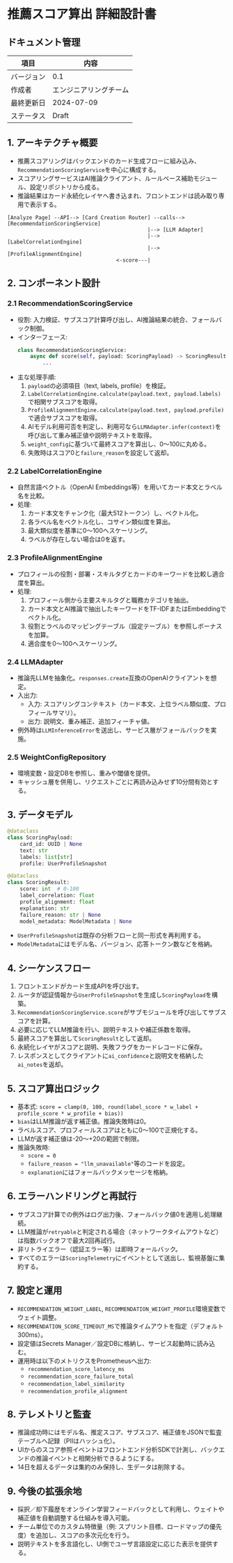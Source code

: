 # 推薦スコア算出 詳細設計書

## ドキュメント管理
| 項目 | 内容 |
| --- | --- |
| バージョン | 0.1 |
| 作成者 | エンジニアリングチーム |
| 最終更新日 | 2024-07-09 |
| ステータス | Draft |

## 1. アーキテクチャ概要
- 推薦スコアリングはバックエンドのカード生成フローに組み込み、`RecommendationScoringService`を中心に構成する。
- スコアリングサービスはAI推論クライアント、ルールベース補助モジュール、設定リポジトリから成る。
- 推論結果はカード永続化レイヤへ書き込まれ、フロントエンドは読み取り専用で表示する。

```
[Analyze Page] --API--> [Card Creation Router] --calls--> [RecommendationScoringService]
                                             |--> [LLM Adapter]
                                             |--> [LabelCorrelationEngine]
                                             |--> [ProfileAlignmentEngine]
                                   <-score---|
```

## 2. コンポーネント設計
### 2.1 RecommendationScoringService
- 役割: 入力検証、サブスコア計算呼び出し、AI推論結果の統合、フォールバック制御。
- インターフェース:
  ```python
  class RecommendationScoringService:
      async def score(self, payload: ScoringPayload) -> ScoringResult:
          ...
  ```
- 主な処理手順:
  1. `payload`の必須項目（text, labels, profile）を検証。
  2. `LabelCorrelationEngine.calculate(payload.text, payload.labels)`で相関サブスコアを取得。
  3. `ProfileAlignmentEngine.calculate(payload.text, payload.profile)`で適合サブスコアを取得。
  4. AIモデル利用可否を判定し、利用可なら`LLMAdapter.infer(context)`を呼び出して重み補正値や説明テキストを取得。
  5. `weight_config`に基づいて最終スコアを算出し、0〜100に丸める。
  6. 失敗時はスコア0と`failure_reason`を設定して返却。

### 2.2 LabelCorrelationEngine
- 自然言語ベクトル（OpenAI Embeddings等）を用いてカード本文とラベル名を比較。
- 処理:
  1. カード本文をチャンク化（最大512トークン）し、ベクトル化。
  2. 各ラベル名をベクトル化し、コサイン類似度を算出。
  3. 最大類似度を基準に0〜100へスケーリング。
  4. ラベルが存在しない場合は0を返す。

### 2.3 ProfileAlignmentEngine
- プロフィールの役割・部署・スキルタグとカードのキーワードを比較し適合度を算出。
- 処理:
  1. プロフィール側から主要スキルタグと職務カテゴリを抽出。
  2. カード本文とAI推論で抽出したキーワードをTF-IDFまたはEmbeddingでベクトル化。
  3. 役割とラベルのマッピングテーブル（設定テーブル）を参照しボーナスを加算。
  4. 適合度を0〜100へスケーリング。

### 2.4 LLMAdapter
- 推論先LLMを抽象化。`responses.create`互換のOpenAIクライアントを想定。
- 入出力:
  - 入力: スコアリングコンテキスト（カード本文、上位ラベル類似度、プロフィールサマリ）。
  - 出力: 説明文、重み補正、追加フィーチャ値。
- 例外時は`LLMInferenceError`を送出し、サービス層がフォールバックを実施。

### 2.5 WeightConfigRepository
- 環境変数・設定DBを参照し、重みや閾値を提供。
- キャッシュ層を併用し、リクエストごとに再読み込みせず10分間有効とする。

## 3. データモデル
```python
@dataclass
class ScoringPayload:
    card_id: UUID | None
    text: str
    labels: list[str]
    profile: UserProfileSnapshot

@dataclass
class ScoringResult:
    score: int  # 0-100
    label_correlation: float
    profile_alignment: float
    explanation: str
    failure_reason: str | None
    model_metadata: ModelMetadata | None
```
- `UserProfileSnapshot`は既存の分析フローと同一形式を再利用する。
- `ModelMetadata`にはモデル名、バージョン、応答トークン数などを格納。

## 4. シーケンスフロー
1. フロントエンドがカード生成APIを呼び出す。
2. ルータが認証情報から`UserProfileSnapshot`を生成し`ScoringPayload`を構築。
3. `RecommendationScoringService.score`がサブモジュールを呼び出してサブスコアを計算。
4. 必要に応じてLLM推論を行い、説明テキストや補正係数を取得。
5. 最終スコアを算出して`ScoringResult`として返却。
6. 永続化レイヤがスコアと説明、失敗フラグをカードレコードに保存。
7. レスポンスとしてクライアントに`ai_confidence`と説明文を格納した`ai_notes`を返却。

## 5. スコア算出ロジック
- 基本式: `score = clamp(0, 100, round(label_score * w_label + profile_score * w_profile + bias))`
- `bias`はLLM推論が返す補正値。推論失敗時は0。
- ラベルスコア、プロフィールスコアはともに0〜100で正規化する。
- LLMが返す補正値は-20〜+20の範囲で制限。
- 推論失敗時:
  - `score = 0`
  - `failure_reason = "llm_unavailable"`等のコードを設定。
  - `explanation`にはフォールバックメッセージを格納。

## 6. エラーハンドリングと再試行
- サブスコア計算での例外はログ出力後、フォールバック値0を適用し処理継続。
- LLM推論が`retryable`と判定される場合（ネットワークタイムアウトなど）は指数バックオフで最大2回再試行。
- 非リトライエラー（認証エラー等）は即時フォールバック。
- すべてのエラーは`ScoringTelemetry`にイベントとして送出し、監視基盤に集約する。

## 7. 設定と運用
- `RECOMMENDATION_WEIGHT_LABEL`, `RECOMMENDATION_WEIGHT_PROFILE`環境変数でウェイト調整。
- `RECOMMENDATION_SCORE_TIMEOUT_MS`で推論タイムアウトを指定（デフォルト300ms）。
- 設定値はSecrets Manager／設定DBに格納し、サービス起動時に読み込む。
- 運用時は以下のメトリクスをPrometheusへ出力:
  - `recommendation_score_latency_ms`
  - `recommendation_score_failure_total`
  - `recommendation_label_similarity`
  - `recommendation_profile_alignment`

## 8. テレメトリと監査
- 推論成功時にはモデル名、推定スコア、サブスコア、補正値をJSONで監査テーブルへ記録（PIIはハッシュ化）。
- UIからのスコア参照イベントはフロントエンド分析SDKで計測し、バックエンドの推論イベントと相関分析できるようにする。
- 14日を超えるデータは集約のみ保持し、生データは削除する。

## 9. 今後の拡張余地
- 採択／却下履歴をオンライン学習フィードバックとして利用し、ウェイトや補正値を自動調整する仕組みを導入可能。
- チーム単位でのカスタム特徴量（例: スプリント目標、ロードマップの優先度）を追加し、スコアの多次元化を行う。
- 説明テキストを多言語化し、UI側でユーザ言語設定に応じた表示を提供する。

